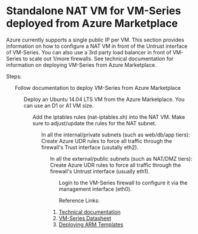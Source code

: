 # Standalone NAT VM for VM-Series deployed from Azure Marketplace
Azure currently supports a single public IP per VM. This section provides information on how to configure a NAT VM in front of the Untrust interface of VM-Series. You can also use a 3rd party load balancer in front of VM-Series to scale out 1/more firewalls. See technical documentation for information on deploying VM-Series from Azure Marketplace.   

Steps:
<ol> Follow documentation to deploy VM-Series from Azure Marketplace
<ol> Deploy an Ubuntu 14.04 LTS VM from the Azure Marketplace. You can use an D1 or A1 VM size.
<ol> Add the iptables rules (nat-iptables.sh) into the NAT VM. Make sure to adjust/update the rules for the NAT subnet.
<ol> In all the internal/private subnets (such as web/db/app tiers): Create Azure UDR rules to force all traffic through the firewall's Trust interface (usutally eth2).
<ol> In all the external/public subnets (such as NAT/DMZ tiers): Create Azure UDR rules to force all traffic through the firewall's Untrust interface (usually eth1).
<ol> Login to the VM-Series firewall to configure it via the management interface (eth0).

Reference Links:
<li><a href="https://www.paloaltonetworks.com/documentation/71/virtualization/virtualization/set-up-the-vm-series-firewall-in-azure">Technical documentation</a>
<li><a href="https://www.paloaltonetworks.com/products/secure-the-network/virtualized-next-generation-firewall/vm-series-for-azure">VM-Series Datasheet</a>
<li><a href="https://azure.microsoft.com/en-us/documentation/articles/resource-group-template-deploy/#deploy-with-azure-cli">Deploying ARM Templates</a>